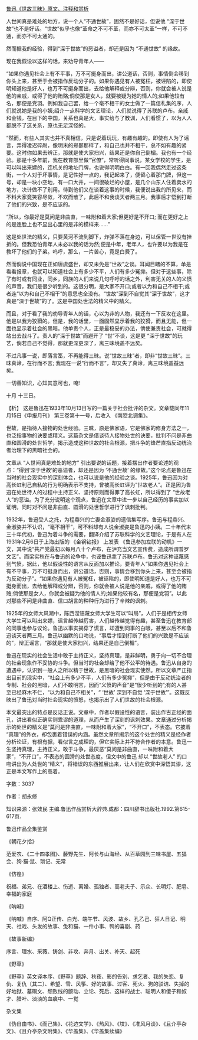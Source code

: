 [鲁迅《世故三昧》原文、注释和赏析](https://www.vrrw.net/wx/9655.html)

人世间真是难处的地方，说一个人“不通世故”，固然不是好话，但说他 “深于世故”也不是好话。“世故”似乎也像“革命之不可不革，而亦不可太革”一样，不可不通，而亦不可太通的。

然而据我的经验，得到“深于世故”的恶谥者，却还是因为 “不通世故” 的缘故。

现在我假设以这样的话，来劝导青年人——

“如果你遇见社会上有不平事，万不可挺身而出，讲公道话，否则，事情倒会移到你头上来，甚至于会被指作反动分子的。如果你遇见有人被冤枉，被诬陷的，即使明知道他是好人，也万不可挺身而出，去给他解释或分辩，否则，你就会被人说是他的亲戚，或得了他的贿赂;倘使那是女人，就要被疑为她的情人的;如果他较有名，那便是党羽。例如我自己罢，给一个毫不相干的女士做了一篇信札集的序，人们就说她是我的小姨;绍介一点科学的文艺理论，人们就说得了苏联的卢布。亲戚和金钱，在目下的中国，关系也真是大，事实给与了教训，人们看惯了，以为人人都脱不了这关系，原也无足深怪的。

“然而，有些人其实也并不真相信，只是说着玩玩，有趣有趣的。即使有人为了谣言，弄得凌迟碎剐，像明末的郑鄤那样了，和自己也并不相干，总不如有趣的紧要。这时你如果去辨正，那就是使大家扫兴，结果还是你自己倒楣。我也有一个经验。那是十多年前，我在教育部里做“官僚”，常听得同事说，某女学校的学生，是可以叫出来嫖的，连机关的地址门牌，也说得明明白白。有一回我偶然走过这条街，一个人对于坏事情，是记性好一点的，我记起来了，便留心着那门牌，但这一号，却是一块小空地，有一口大井，一间很破烂的小屋，是几个山东人住着卖水的地方，决计做不了别用。待到他们又在谈着这事的时候，我便说出我的所见来，而不料大家竟笑容尽敛，不欢而散了，此后不和我谈天者两三月。我事后才悟到打断了他们的兴致，是不应该的。

“所以，你最好是莫问是非曲直，一味附和着大家;但更好是不开口; 而在更好之上的是连脸上也不显出心里的是非的模样来……”

这是处世法的精义，只要黄河不流到脚下，炸弹不落在身边，可以保管一世没有挫折的。但我恐怕青年人未必以我的话为然;便是中年，老年人，也许要以为我是在教坏了他们的子弟。呜呼，那么，一片苦心，竟是白费了。

然而倘说中国现在正如唐虞盛世，却又未免是“世故”之谈。耳闻目睹的不算，单是看看报章，也就可以知道社会上有多少不平，人们有多少冤抑。但对于这些事，除了有时或有同业，同乡，同族的人们来说几句呼吁的话之外，利害无关的人的义愤的声音，我们是很少听到的。这很分明，是大家不开口;或者以为和自己不相干;或者连“以为和自己不相干”的意思也全没有。“世故”深到不自觉其“深于世故”，这才真是“深于世故”的了。这是中国处世法的精义中的精义。

而且，对于看了我的劝导青年人的话，心以为非的人物，我还有一下反攻在这里。他是以我为狡猾的。但是，我的话里，一面固然显示着我的狡猾，而且无能，但一面也显示着社会的黑暗。他单责个人，正是最稳妥的办法，倘使兼责社会，可就得站出去战斗了。责人的“深于世故”而避开了 “世”不谈，这是更 “深于世故”的玩艺，倘若自己不觉得，那就更深更深了，离三昧境盖不远矣。

不过凡事一说，即落言筌，不再能得三昧。说“世故三昧”者，即非“世故三昧”。三昧真谛，在行而不言; 我现在一说“行而不言”，却又失了真谛，离三昧境盖益远矣。

一切善知识，心知其意可也，唵!

十月 十三日。



【析】 这是鲁迅在1933年10月13日写的一篇关于社会批评的杂文。文章载同年11月15日《申报月刊》 第三卷第十一号，后收入 《南腔北调集》。

世故，是指待人接物的处世经验。三昧，原是佛家语，它是佛家的修身方法之一，也泛指事物的诀要或精义。这篇杂文是借谈待人接物处世的诀要，批判不问是非曲直和圆滑的处世哲学，揭示造成这种世故的社会根源，把斗争的锋芒直指反动统治者治理下的黑暗社会的。

文章从 “人世间真是难处的地方” 引出要说的话题，接着摆出作者要论述的观点：“得到‘深于世故’的恶谥者，却还是因为 ‘不通世故’ 的缘故。”这个论点是鲁迅在当时的社会现实中的深刻体会，也可以说是他的经验之谈。1925年，鲁迅因为对高长虹利己自私的行为明确表示不支持，曾被高长虹诬为“世故老人”。正是因为鲁迅在处世待人的过程中主持正义、坚持原则而得罪了高长虹，所以得到了 “世故老人”的恶谥。为了充分说明这个观点，鲁迅在文章中进一步以自己经历的事实加以证明，同时对不问是非曲直、圆滑的处世哲学进行了讽刺批判。

1932年，鲁迅受人之托，为程鼎兴的亡妻金淑姿的遗信集写序。鲁迅与程鼎兴、金淑姿并不认识，“毫不相干”，可不料却有人说金淑姿是鲁迅的小姨。二十年代末三十年代初，鲁迅为着斗争的需要，翻译介绍了苏联科学的文艺理论，于是有人在1931年2月6日于上海出版的 《金钢钻报》 上发表 《鲁迅参加左联的动机》一文，其中说“共产党最初以每月八十个卢布，在沪充当文艺宣传费，造成所谓普罗文艺”。而梁实秋在与鲁迅的论争中，也诬鲁迅拿了苏联卢布。鲁迅对这种诬蔑感到气愤，据此，他以假设性的语言从反面加以推论，要青年人“如果你遇见社会上有不平事，万不可挺身而出，讲公道话，否则，事情会移到你头上来，甚至会被指为反动分子”。“如果你遇见有人被冤枉，被诬陷的，即使明知道是好人，也万不可挺身而出，去给他解释或分辩，否则，你就会被人说是他的亲戚，或得了他的贿赂;倘使那是女人，你就会被疑为他的情人的;如果他较有名，那便是党羽”。以此对那些不问是非曲直、信口胡言的种种行为进行了辛辣的讽刺。

1925年的女师大风潮中，陈西滢诬蔑女师大学生可以“叫局”，人们于是相传女师大学生可以叫出来嫖，谣言越传越厉害，人们越传越觉得有趣，甚至鲁迅在教育部的同事也参与议论。鲁迅以事实揭穿了谎言，却遭到同事的白眼，甚至以后不和鲁迅谈天者两三月。鲁迅以幽默的口吻说，“事后才悟到打断了他们的兴致是不应该的”，辩正谣言，“那就是使大家扫兴，结果还是自己倒楣”。

鲁迅在现实的社会生活中敢于主持正义，坚持真理，是非鲜明，勇于向一切不合理的社会现象作不妥协的斗争。但当时的社会却给了他不公平的待遇。鲁迅从自身的遭遇中，认识到一般人之所以精于世故，是黑暗的社会现实使然。所以文章严正指出目前的现实中，“社会上有多少不平，人们有多少冤抑”，但是由于反动统治者的专制、社会的黑暗，人们不敢明言，因而“义愤的声音”是“很少听到的”;有的人甚至已经麻木不仁，“以为和自己不相关”，“ ‘世故’ 深到不自觉 ‘深于世故’”。这既反映出了鲁迅对当时社会现实的愤怒，也揭示出了人们世故的社会根源。

本文最突出的特点是反话正说。文章中，作者以假设性的语言，装出作古正经的面孔，讲出看似正确实则乖谬的道理，从而产生了深刻的讽刺效果。文章通过分析揭示的处世的精义是“莫问是非曲直，一味附和着大家”，“不开口”，不表态。它披着 “真理”的外衣，却包裹着错误的内涵。虽然文章所揭示的这个处世的精义是经作者分析论证，有根有据，看似言之成理的，但它实际上并不符合作者的本意。鲁迅一生坚持真理，主持正义，敢于斗争，最厌恶“莫问是非曲直，一味附和着大家”，“不开口”，不表态的圆滑的处世态度。但文中的鲁迅 却以 “世故老人” 的口吻讲出为人处世的“精义”，将错误的东西推展出来，让人们在欣赏中深悟其谬，这正是本文写作上的高着。

字数：3037

作者：胡永修

知识来源：张效民 主编.鲁迅作品赏析大辞典.成都：四川辞书出版社.1992.第615-617页.

鲁迅作品全集鉴赏

《朝花夕拾》

范爱农、《二十四孝图》、藤野先生、阿长与山海经、从百草园到三味书屋、五猖会、狗·猫·鼠、琐记、无常

《仿徨》

祝福、弟兄、在酒楼上、伤逝、离婚、孤独者、高老夫子、示众、长明灯、肥皂、幸福的家庭

《呐喊》

《呐喊》自序、阿Q正传、白光、端午节、风波、故乡、孔乙己、狂人日记、明天、社戏、头发的故事、兔和猫、一件小事、鸭的喜剧、药

《故事新编》

序言、理水、采薇、铸剑、非攻、奔月、出关、补天、起死

《野草》

《野草》英文译本序、《野草》题辞、秋夜、影的告别、求乞者、我的失恋、复仇、复仇〔其二〕、希望、雪、风筝、好的故事、过客、死火、狗的驳诘、失掉的好地狱、墓碣文、颓败线的颤动、立论、死后、这样的战士、聪明人和傻子和奴才、腊叶、淡淡的血痕中、一觉

杂文集

《伪自由书》、《而己集》、《花边文学》、《热风》、《坟》、《准风月谈》、《且介亭杂文》、《且介亭杂文附集》、《华盖集》、《华盖集续编》

